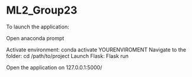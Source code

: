 # ML2_Group23

To launch the application:

Open anaconda prompt

Activate environment: conda activate YOURENVIROMENT
Navigate to the folder: cd /path/to/project
Launch Flask: Flask run

Open the application on 127.0.0.1:5000/
